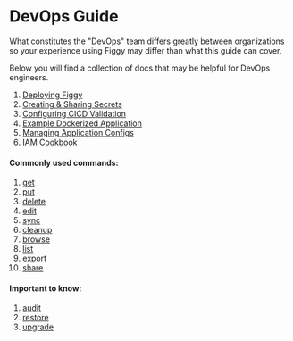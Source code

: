 # DevOps Guide

What constitutes the "DevOps" team differs greatly between organizations so your experience using Figgy may differ
than what this guide can cover.


Below you will find a collection of docs that may be helpful for DevOps engineers.

1. [Deploying Figgy](/docs/getting-started/deployment/select-type/)
1. [Creating & Sharing Secrets](/docs/user-guides/how-to/share-secrets/)
1. [Configuring CICD Validation](/docs/user-guides/how-to/cicd-validation/)
1. [Example Dockerized Application](https://github.com/figtools/figgy.python-reference)
1. [Managing Application Configs](/docs/user-guides/how-to/manage-application-configs/)
1. [IAM Cookbook](/docs/advanced/iam-cookbook/)


#### Commonly used commands:

1. [get](/docs/commands/config/get/)
1. [put](/docs/commands/config/put/)
1. [delete](/docs/commands/config/delete/)
1. [edit](/docs/commands/config/edit/)
1. [sync](/docs/commands/config/sync/)
1. [cleanup](/docs/commands/config/cleanup/)
1. [browse](/docs/commands/config/browse/)
1. [list](/docs/commands/config/list/)
1. [export](/docs/commands/iam/export/)
1. [share](/docs/commands/iam/share/)

#### Important to know:

1. [audit](/docs/commands/config/audit/)
1. [restore](/docs/commands/config/restore/)
1. [upgrade](/docs/commands/other/upgrade/)
